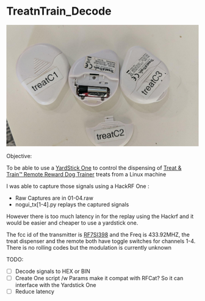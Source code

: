 # TreatnTrain_Decode

![image](https://github.com/beardstack/TreatnTrain_Decode/blob/master/signal-2022-09-07-094615_002.jpeg)

Objective:

To be able to use a [YardStick One](https://greatscottgadgets.com/yardstickone/) to control the dispensing of [Treat & Train™ Remote Reward Dog Trainer](https://store.petsafe.net/treat-train-remote-reward-dog-trainer) treats from a Linux machine

I was able to capture those signals using a HackRF One :
* Raw Captures are in 01-04.raw
* nogui_tx[1-4].py replays the captured signals

However there is too much latency in for the replay using the Hackrf and it would be easier and cheaper to use a yardstick one. 

The fcc id of the transmitter is [RF7SI398](https://fccid.io/RF7SI398) and the Freq is 433.92MHZ, the treat dispenser and the remote both have toggle switches for channels 1-4. There is no rolling codes but the modulation is currently unknown

TODO:

* [ ] Decode signals to HEX or BIN
* [ ] Create One script /w Params make it compat with RFCat? So it can interface with the Yardstick One
* [ ] Reduce latency

